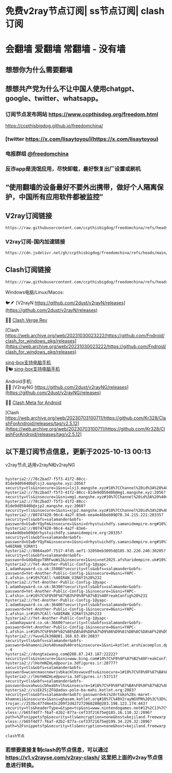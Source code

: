 # 免费v2ray节点订阅| ss节点订阅| clash订阅
# 会翻墙 爱翻墙 常翻墙 - 没有墙
## 想想你为什么需要翻墙
## 想想共产党为什么不让中国人使用chatgpt、google、twitter、whatsapp。
### 订阅节点发布网站 https://www.ccpthisdog.org/freedom.html
https://ccpthisbigdog.github.io/freedomchina/
### [twitter  https://x.com/lisaytoyou](https://x.com/lisaytoyou)
### 电报群组 [@freedomchina](@freedomchina)
### 反诈app是流氓应用，尽快卸载，最好恢复出厂设置或刷机

## “使用翻墙的设备最好不要外出携带，做好个人隔离保护，中国所有应用软件都被监控”

## V2ray订阅链接    

~~~
https://raw.githubusercontent.com/ccpthisbigdog/freedomchina/refs/heads/main/subdom.txt
~~~  

### V2ray订阅-国内加速链接  

~~~
https://cdn.jsdelivr.net/gh/ccpthisbigdog/freedomchina/refs/heads/main/subdom.txt
~~~ 
 
## Clash订阅链接  

~~~
https://raw.githubusercontent.com/ccpthisbigdog/freedomchina/refs/heads/main/clab.yaml
~~~

Windows电脑/Linux/Macos:  

🐦🪶 [V2rayN https://github.com/2dust/v2rayN/releases](https://github.com/2dust/v2rayN/releases)  

🐬🐋  [Clash Verge Rev](https://github.com/clash-verge-rev/clash-verge-rev/releases)  

[Clash 
https://web.archive.org/web/20231030023222/https://github.com/Fndroid/clash_for_windows_pkg/releases](https://web.archive.org/web/20231030023222/https://github.com/Fndroid/clash_for_windows_pkg/releases)

[sing-box支持电脑手机](https://github.com/SagerNet/sing-box/releases)  
🐎🐿️  [sing-box支持电脑手机](https://github.com/SagerNet/sing-box/releases)  

Android手机:  
🍐🥥  [V2rayNG https://github.com/2dust/v2rayNG/releases](https://github.com/2dust/v2rayNG/releases)  

🌭🍤 [Clash Meta for Android](https://github.com/MetaCubeX/ClashMetaForAndroid/releases)  


[Clash https://web.archive.org/web/20230703100711/https://github.com/Kr328/ClashForAndroid/releases/tag/v2.5.12](https://web.archive.org/web/20230703100711/https://github.com/Kr328/ClashForAndroid/releases/tag/v2.5.12)

## 以下是订阅节点信息，更新于2025-10-13 00:13

v2ray节点,适用v2rayN和v2rayNG

~~~

hysteria2://78c2bad7-f5f3-41f2-88cc-81de9d05040b@lsj3.mangshe.xyz:2056?security=tls&insecure=1&sni=lsj3.mangshe.xyz#10%7CChannel%20id%3A%20%40vpnserverrr%F0%9F%87%BA
hysteria2://78c2bad7-f5f3-41f2-88cc-81de9d05040b@mg1.mangshe.xyz:2056?security=tls&insecure=1&sni=mg1.mangshe.xyz#10%7CChannel%20id%3A%20%40vpnserverrr%F0%9F%87%BA%F0%9F%87%B8
hysteria2://78c2bad7-f5f3-41f2-88cc-81de9d05040b@xjp2.mangshe.xyz:2060?security=tls&insecure=1&sni=xjp2.mangshe.xyz#10%7CChannel%20id%3A%20%40vpnserverrr
hysteria2://80747420-96c4-4a2f-83e6-eea4e46beb09@70.34.215.221:20335?security=tls&obfs=salamander&obfs-password=U1wBrYQyFm&insecure=1&sni=drhystuichdfy.samanidempire.org#10%7C%40IRAN_V2RAY1%20%231
hysteria2://80747420-96c4-4a2f-83e6-eea4e46beb09@drhystuichdfy.samanidempire.org:20335?security=tls&obfs=salamander&obfs-password=U1wBrYQyFm&insecure=1&sni=drhystuichdfy.samanidempire.org#10%7CAll-%40IRAN_V2RAY1
hysteria2://8864aa9f-7517-4fd5-aef1-32050eb3095d@185.92.220.240:30205?security=tls&obfs=salamander&obfs-password=GdQ4bgvT8RFwuWi2&insecure=1&sni=net2025.afsharidempire.uk#10%7C%40Daily_Configs%20%231
hysteria2://Yet-Another-Public-Config-1@yapc-1.adamhayward.co.uk:35000?security=tls&obfs=salamander&obfs-password=Yet-Another-Public-Config-1&insecure=0&sni=YAPC-1.afshin.ir#10%7CAll-%40IRAN_V2RAY1%20%232
hysteria2://Yet-Another-Public-Config-1@yapc-1.adamhayward.co.uk:36300?security=tls&obfs=salamander&obfs-password=Yet-Another-Public-Config-1&insecure=1&sni=YAPC-1.afshin.ir#10%7C%F0%9F%87%B3%F0%9F%87%B1%40FreakConfig%20%231
hysteria2://Yet-Another-Public-Config-1@yapc-1.adamhayward.co.uk:36400?security=tls&obfs=salamander&obfs-password=Yet-Another-Public-Config-1&insecure=0&sni=YAPC-1.afshin.ir#10%7CAll-%40IRAN_V2RAY1%20%233
hysteria2://Yet-Another-Public-Config-1@yapc-1.adamhayward.co.uk:36600?security=tls&obfs=salamander&obfs-password=Yet-Another-Public-Config-1&insecure=0&sni=YAPC-1.afshin.ir#10%7C%F0%9F%92%8E%DA%A9%D8%A7%D9%86%D9%81%DB%8C%DA%AF%20%D9%87%D8%A7%DB%8C%20%D8%A8%DB%8C%D8%B4%D8%AA%D8%B1%20%D8%AF%D8%B1%20%DA%86%D9%86%D9%84%20%D8%AA%D9%84%DA%AF%D8%B1%D8%A7...
hysteria2://YwuvGJk36B@81.168.83.89:2083?security=tls&obfs=salamander&obfs-password=khameniiko%40smad%40ret&insecure=1&sni=kotlet.arshiacomplus.dpdns.org#10%7CMCI---4
hysteria2://dongtaiwang.com@208.87.243.187:22222?security=tls&insecure=1&sni=www.bing.com#10%7C%F0%9F%87%B2%40FreakConfig
hysteria2://lHoYmNZmLe@pouria.3dfigures.ir:28777?security=tls&obfs=salamander&obfs-password=wcancmaocnewrivbkacmlmsvwuvdfsv&insecure=1#10%7C%F0%9F%87%BA%F0%9F%87%B2%40FreakConfig
hysteria2://lHoYmNZmLe@pouria.3dfigures.ir:53713?security=tls&obfs=salamander&obfs-password=uvahwuicbhwabhvlhv&insecure=1#10%7C%F0%9F%87%BA%F0%9F%87%B2%40FreakConfig%20%231
hysteria2://siEk2SjZFG@adas-polo-ba-mahi.kotlet.org:2083?security=tls&obfs=salamander&obfs-password=ki%28rtoko%28s-maret-khamneii&insecure=1&sni=ghasem.kotlet.org#10%7C%40V2rayNGVPN%20%3C%3D%20%DA%A9%D8%A7%D9%86%D9%81%DB%8C%DA%AF%20%D8%B1%D8%A7%DB%8C%DA%AF%D8%A7%D9%86%20%231
trojan://253bc477d4e43c209f2d427272968280@203.198.123.174:443?security=tls&headerType=&type=tcp&sni=www.nintendogames.net#12%2C13%7C%E9%A6%99%E6%B8%AF6%7C%40ripaojiedian
vless://b65f4df7-f6af-42b2-877a-cef33f21675e@185.16.110.32:2096?path=%2Fsnippetsfp&security=tls&encryption=none&host=kejiland.freewarp.eu.org&type=ws&sni=kejiland.freewarp.eu.org#14%7CFR_speednode_0005
vless://b65f4df7-f6af-42b2-877a-cef33f21675e@199.34.229.32:2096?path=%2Fsnippetsfp&security=tls&encryption=none&host=kejiland.freewarp.eu.org&type=ws&sni=kejiland.freewarp.eu.org#14%7CUS_speednode_0032

~~~


```
clash节点
```
### 若想要直接复制clash的节点信息，可以通过 https://v1.v2rayse.com/v2ray-clash/ 这里把上面的v2ray节点信息进行转换。
